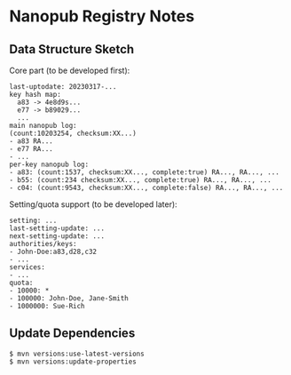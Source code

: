 # Nanopub Registry Notes

## Data Structure Sketch

Core part (to be developed first):

    last-uptodate: 20230317-...
    key hash map:
      a83 -> 4e8d9s...
      e77 -> b89029...
      ...
    main nanopub log:
    (count:10203254, checksum:XX...)
    - a83 RA...
    - e77 RA...
    - ...
    per-key nanopub log:
    - a83: (count:1537, checksum:XX..., complete:true) RA..., RA..., ...
    - b55: (count:234 checksum:XX..., complete:true) RA..., RA..., ...
    - c04: (count:9543, checksum:XX..., complete:false) RA..., RA..., ...

Setting/quota support (to be developed later):

    setting: ...
    last-setting-update: ...
    next-setting-update: ...
    authorities/keys:
    - John-Doe:a83,d28,c32
    - ...
    services:
    - ...
    quota:
    - 10000: *
    - 100000: John-Doe, Jane-Smith
    - 1000000: Sue-Rich

## Update Dependencies

    $ mvn versions:use-latest-versions
    $ mvn versions:update-properties

